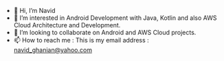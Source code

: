 - 👋 Hi, I’m Navid
- 👀 I’m interested in Android Development with Java, Kotlin and also AWS Cloud Architecture and Development.
- 💞️ I’m looking to collaborate on Android and AWS Cloud projects.
- 📫 How to reach me : This is my email address : navid_ghanian@yahoo.com

<!---
navid1982/navid1982 is a ✨ special ✨ repository because its `README.md` (this file) appears on your GitHub profile.
You can click the Preview link to take a look at your changes.
--->
